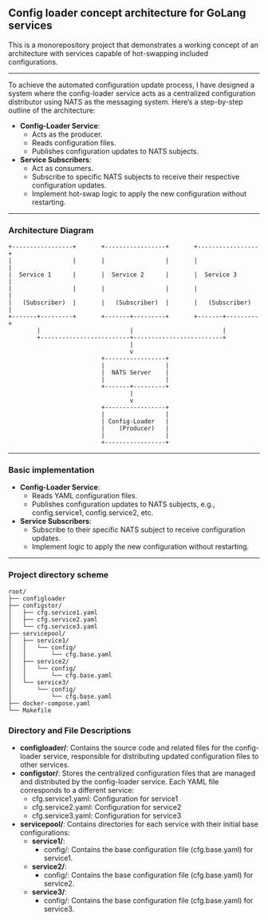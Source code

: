 ## Config loader concept architecture for GoLang services

This is a monorepository project that demonstrates a working concept of an architecture with services capable of hot-swapping included configurations.
___
To achieve the automated configuration update process, I have designed a system where the config-loader service acts as a centralized configuration distributor using NATS as the messaging system. Here’s a step-by-step outline of the architecture:

* **Config-Loader Service**:
  - Acts as the producer.
  - Reads configuration files.
  - Publishes configuration updates to NATS subjects.
* **Service Subscribers**:
  - Act as consumers.
  - Subscribe to specific NATS subjects to receive their respective configuration updates.
  - Implement hot-swap logic to apply the new configuration without restarting.
___
### Architecture Diagram
```
+-----------------+       +-----------------+       +-----------------+
|                 |       |                 |       |                 |
|  Service 1      |       |  Service 2      |       |  Service 3      |
|                 |       |                 |       |                 |
|   (Subscriber)  |       |   (Subscriber)  |       |   (Subscriber)  |
+-------+---------+       +-------+---------+       +-------+---------+
        |                         |                         |
        +-------------------------+-------------------------+
                                  |
                                  v
                          +-----------------+
                          |                 |
                          |  NATS Server    |
                          |                 |
                          +-------+---------+
                                  |
                                  v
                          +-----------------+
                          |                 |
                          | Config-Loader   |
                          |    (Producer)   |
                          |                 |
                          +-----------------+
```
___
### Basic implementation
* **Config-Loader Service**:
  - Reads YAML configuration files.
  - Publishes configuration updates to NATS subjects, e.g., config.service1, config.service2, etc.
* **Service Subscribers**:
  - Subscribe to their specific NATS subject to receive configuration updates.
  - Implement logic to apply the new configuration without restarting.
___
### Project directory scheme
```
root/
├── configloader
├── configstor/
│   ├── cfg.service1.yaml
│   ├── cfg.service2.yaml
│   └── cfg.service3.yaml
├── servicepool/
│   ├── service1/
│   │   └── config/
│   │       └── cfg.base.yaml
│   ├── service2/
│   │   └── config/
│   │       └── cfg.base.yaml
│   └── service3/
│       └── config/
│           └── cfg.base.yaml
├── docker-compose.yaml
└── Makefile
```

### Directory and File Descriptions
* **configloader/**: Contains the source code and related files for the config-loader service, responsible for distributing updated configuration files to other services.
* **configstor/**: Stores the centralized configuration files that are managed and distributed by the config-loader service. Each YAML file corresponds to a different service:
  - cfg.service1.yaml: Configuration for service1
  - cfg.service2.yaml: Configuration for service2
  - cfg.service3.yaml: Configuration for service3
* **servicepool/**: Contains directories for each service with their initial base configurations:
  - **service1/**:
    - config/: Contains the base configuration file (cfg.base.yaml) for service1.
  - **service2/**:
    - config/: Contains the base configuration file (cfg.base.yaml) for service2.
  - **service3/**:
    - config/: Contains the base configuration file (cfg.base.yaml) for service3.